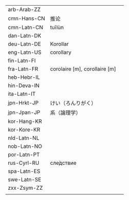 | | | |
|-|-|-|
| arb-Arab-ZZ |  |  |
| cmn-Hans-CN | 推论 |  |
| cmn-Latn-CN | tuīlùn |  |
| dan-Latn-DK |  |  |
| deu-Latn-DE | Korollar |  |
| eng-Latn-US | corollary |  |
| fin-Latn-FI |  |  |
| fra-Latn-FR | corolaire [m], corollaire [m] |  |
| heb-Hebr-IL |  |  |
| hin-Deva-IN |  |  |
| ita-Latn-IT |  |  |
| jpn-Hrkt-JP | けい（ろんりがく） |  |
| jpn-Jpan-JP | 系（論理学） |  |
| kor-Hang-KR |  |  |
| kor-Kore-KR |  |  |
| nld-Latn-NL |  |  |
| nob-Latn-NO |  |  |
| por-Latn-PT |  |  |
| rus-Cyrl-RU | сле́дствие |  |
| spa-Latn-ES |  |  |
| swe-Latn-SE |  |  |
| zxx-Zsym-ZZ |  |  |
|  |  |  |
